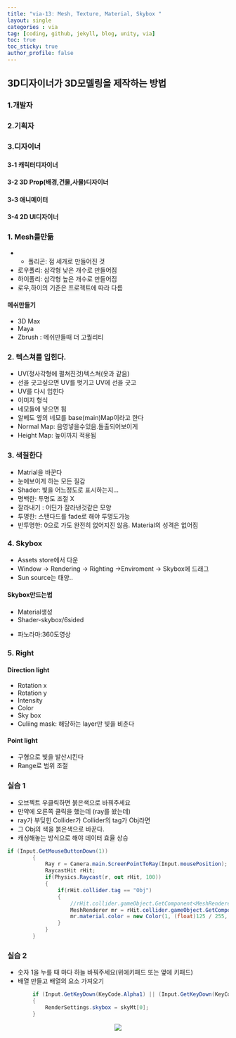 ```yaml
---
title: "via-13: Mesh, Texture, Material, Skybox "
layout: single
categories : via
tag: [coding, github, jekyll, blog, unity, via]
toc: true
toc_sticky: true
author_profile: false
---
```


## 3D디자이너가 3D모델링을 제작하는 방법
### 1.개발자
### 2.기획자
### 3.디자이너
#### 3-1 캐릭터디자이너
#### 3-2 3D Prop(배경,건물,사물)디자이너
#### 3-3 애니메이터
#### 3-4 2D UI디자이너

### 1. Mesh를만듦
- - 폴리곤: 점 세개로 만들어진 것
- 로우폴리: 삼각형 낮은 개수로 만들어짐
- 하이폴리: 삼각형 높은 개수로 만들어짐
- 로우,하이의 기준은 프로젝트에 따라 다름

#### 메쉬만들기
- 3D Max
- Maya
- Zbrush : 메쉬만들때 더 고퀄리티

### 2. 텍스쳐를 입힌다.

- UV(정사각형에 펼쳐진것)텍스쳐(옷과 같음)
- 선을 긋고싶으면 UV를 벗기고 UV에 선을 긋고
- UV를 다시 입힌다	
- 이미지 형식
- 네모들에 넣으면 됨
- 알베도 옆의 네모를 base(main)Map이라고 한다
- Normal Map: 음영넣을수있음.돌출되어보이게
- Height Map: 높이까지 적용됨

### 3. 색칠한다
- Matrial을 바꾼다
- 눈에보이게 하는 모든 질감
- Shader: 빛을 어느정도로 표시하는지…
- 명백한: 투명도 조절 X
- 잘라내기 : 어딘가 잘라낸것같은 모양
- 투명한: 스탠다드를 fade로 해야 투명도가능
- 반투명한: 0으로 가도 완전히 없어지진 않음. Material의 성격은 없어짐

### 4. Skybox

- Assets store에서 다운
- Window → Rendering → Righting →Enviroment → Skybox에 드래그
- Sun source는 태양..

#### Skybox만드는법	

- Material생성	
- Shader-skybox/6sided
* 파노라마:360도영상

### 5. Right

#### Direction light 
- Rotation x
- Rotation y
- Intensity
- Color
- Sky box
- Culiing mask: 해당하는 layer만 빛을 비춘다

#### Point light
- 구형으로 빛을 발산시킨다
- Range로 범위 조절


### 실습 1

- 오브젝트 우클릭하면 붉은색으로 바꿔주세요
- 만약에 오른쪽 클릭을 했는데 (ray를 쐈는데)
- ray가 부딪힌 Collider가 Collider의 tag가 Obj라면
- 그 Obj의 색을 붉은색으로 바꾼다.
- 캐싱해놓는 방식으로 해야 데이터 효율 상승

```c#
if (Input.GetMouseButtonDown(1))
        {
            Ray r = Camera.main.ScreenPointToRay(Input.mousePosition);
            RaycastHit rHit;
            if(Physics.Raycast(r, out rHit, 100))
            {
                if(rHit.collider.tag == "Obj")
                {
                    //rHit.collider.gameObject.GetComponent<MeshRenderer>().material.color = new Color(1, (float)125/255, 0);
                    MeshRenderer mr = rHit.collider.gameObject.GetComponent<MeshRenderer>();    //캐싱, 저장해놓음
                    mr.material.color = new Color(1, (float)125 / 255, 0);   
                }
            }
        }
```


### 실습 2

- 숫자 1을 누를 때 마다 하늘 바꿔주세요(위에키패드 또는 옆에 키패드)
- 배열 만들고 배열의 요소 가져오기

```c#
        if (Input.GetKeyDown(KeyCode.Alpha1) || (Input.GetKeyDown(KeyCode.Keypad1)))
        {
            RenderSettings.skybox = skyMt[0];
        }

```



<p align="center">
  <img src="https://user-images.githubusercontent.com/111720411/219358779-cb61370a-a958-4148-83a4-d0ba6103e325.gif">
  </p>

